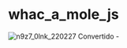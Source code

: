 # whac_a_mole_js
![n9z7_0lnk_220227  Convertido -](https://user-images.githubusercontent.com/112553001/224979713-7fc7a868-9f28-4dbe-8d76-038dcd24d243.png)
